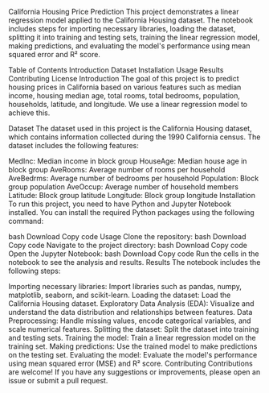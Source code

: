 California Housing Price Prediction
This project demonstrates a linear regression model applied to the California Housing dataset. The notebook includes steps for importing necessary libraries, loading the dataset, splitting it into training and testing sets, training the linear regression model, making predictions, and evaluating the model's performance using mean squared error and R² score.

Table of Contents
Introduction
Dataset
Installation
Usage
Results
Contributing
License
Introduction
The goal of this project is to predict housing prices in California based on various features such as median income, housing median age, total rooms, total bedrooms, population, households, latitude, and longitude. We use a linear regression model to achieve this.

Dataset
The dataset used in this project is the California Housing dataset, which contains information collected during the 1990 California census. The dataset includes the following features:

MedInc: Median income in block group
HouseAge: Median house age in block group
AveRooms: Average number of rooms per household
AveBedrms: Average number of bedrooms per household
Population: Block group population
AveOccup: Average number of household members
Latitude: Block group latitude
Longitude: Block group longitude
Installation
To run this project, you need to have Python and Jupyter Notebook installed. You can install the required Python packages using the following command:

bash
Download
Copy code
Usage
Clone the repository:
bash
Download
Copy code
Navigate to the project directory:
bash
Download
Copy code
Open the Jupyter Notebook:
bash
Download
Copy code
Run the cells in the notebook to see the analysis and results.
Results
The notebook includes the following steps:

Importing necessary libraries: Import libraries such as pandas, numpy, matplotlib, seaborn, and scikit-learn.
Loading the dataset: Load the California Housing dataset.
Exploratory Data Analysis (EDA): Visualize and understand the data distribution and relationships between features.
Data Preprocessing: Handle missing values, encode categorical variables, and scale numerical features.
Splitting the dataset: Split the dataset into training and testing sets.
Training the model: Train a linear regression model on the training set.
Making predictions: Use the trained model to make predictions on the testing set.
Evaluating the model: Evaluate the model's performance using mean squared error (MSE) and R² score.
Contributing
Contributions are welcome! If you have any suggestions or improvements, please open an issue or submit a pull request.
